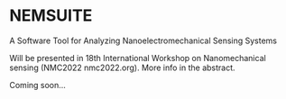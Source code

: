 # NEMSUITE
A Software Tool for Analyzing Nanoelectromechanical Sensing Systems

Will be presented in 18th International Workshop on Nanomechanical sensing (NMC2022 nmc2022.org). More info in the abstract.

Coming soon...
